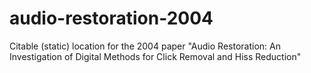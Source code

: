 # audio-restoration-2004
Citable (static) location for the 2004 paper "Audio Restoration: An Investigation of Digital Methods for Click Removal and Hiss Reduction"
